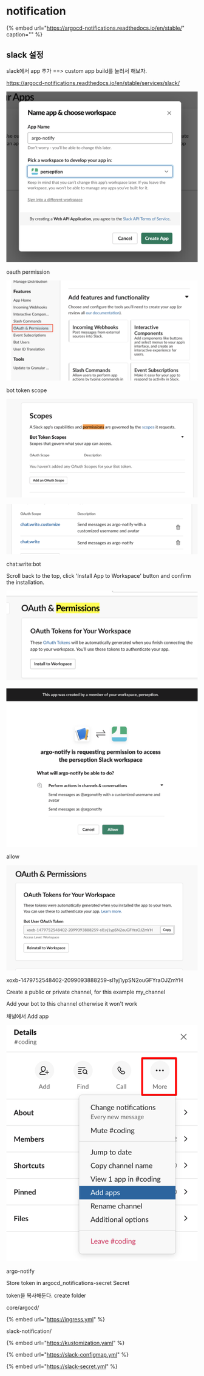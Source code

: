 # notification

{% embed url="https://argocd-notifications.readthedocs.io/en/stable/" caption="" %}

## slack 설정

slack에서 app 추가 ==> custom app build를 눌러서 해보자.

https://argocd-notifications.readthedocs.io/en/stable/services/slack/

![](./images/2021-05-24-17-37-37.png)

oauth permission

![](./images/2021-05-24-17-38-58.png)

bot token scope

![](./images/2021-05-24-17-41-55.png)

![](./images/2021-05-24-17-43-39.png)

chat:write:bot

Scroll back to the top, click 'Install App to Workspace' button and confirm the installation.

![](./images/2021-05-24-17-45-39.png)

![](./images/2021-05-24-17-46-05.png)

allow

![](./images/2021-05-24-17-46-26.png)

xoxb-1479752548402-2099093888259-sl1yj1ypSN2ouGFYraOJZmYH

Create a public or private channel, for this example my_channel

Add your bot to this channel otherwise it won't work

채널에서 Add app

![](./images/2021-05-24-17-51-00.png)

argo-notify

Store token in argocd_notifications-secret Secret

token을 복사해둔다.
create folder

core/argocd/

{% embed url="https://ingress.yml" %}

slack-notification/

{% embed url="https://kustomization.yaml" %}

{% embed url="https://slack-configmap.yml" %}

{% embed url="https://slack-secret.yml" %}
